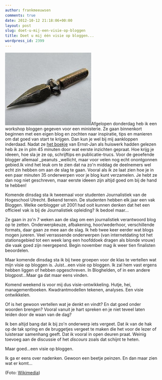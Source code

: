 ```yaml
---
author: frankmeeuwsen
comments: true
date: 2012-10-12 21:18:06+00:00
layout: post
slug: doet-u-mij-een-visie-op-bloggen
title: Doet u mij één visie op bloggen...
wordpress_id: 2399
---
```


![](../images/uploadimages/320px-Kroontjespen-1-e1350079322491.jpeg)Afgelopen donderdag heb ik een workshop bloggen gegeven voor een ministerie. Ze gaan binnenkort beginnen met een eigen blog en zochten naar inspiratie, tips en manieren om dat goed van start te krijgen. Dan kun je wel bij mij aankloppen inderdaad. Nadat ze [het boekje](http://pfauth.com/gij-zult-bloggen/) van Ernst-Jan als huiswerk hadden gelezen heb ik ze in plm 45 minuten door wat eerste inzichten gepraat. Hoe krijg je ideeen, hoe sla je ze op, schrijftips en publicatie-trucs. Voor de geoefende blogger allemaal _peanuts _wellicht, maar voor velen nog echt onontgonnen gebied.Ik vind het leuk om te zien dat na zo'n middag de deelnemers wel echt zin hebben om aan de slag te gaan. Vooral als ik ze laat zien hoe je in een paar minuten 35 onderwerpen voor je blog kunt verzamelen. Je hebt ze dan nog niet geschreven, maar eerste ideeen zijn altijd goed om bij de hand te hebben!

Komende dinsdag sta ik tweemaal voor studenten Journalistiek van de Hogeschool Utrecht. Bekend terrein. De studenten hebben elk jaar een vak Bloggen. Welke oerblogger uit 2001 had ooit kunnen denken dat het een officieel vak is bij de Journalistiek opleiding? Ik bedoel maar...

Ze gaan in zo'n 7 weken aan de slag om een journalistiek verantwoord blog op te zetten. Onderwerpkeuze, afbakening, hoor/wederhoor, verschillende formats, daar gaan ze mee aan de slag. Ik heb twee keer eerder wat blogs mogen jureren. Veel verrassende onderwerpen (van internetdating tot het stationsgebied tot een week lang een hoofddoek dragen als blonde vrouw) die vaak goed zijn neergepend. Begin november mag ik weer tien finalisten beoordelen.

Maar komende dinsdag sta ik bij twee groepen voor de klas te vertellen wat mijn visie op bloggen is. Juist...een visie op bloggen. Ik zal hem vast ergens hebben liggen of hebben opgeschreven. In Bloghelden, of in een andere blogpost...Maar ga dat maar eens vinden.

Komend weekend is voor mij dus visie-ontwikkeling. Hutje, hei, managementboeken. Kwadrantmodellen tekenen, analyses. Een visie ontwikkelen.

Of is het gewoon vertellen wat je denkt en vindt? En dat goed onder woorden brengen? Vooral vanuit je hart spreken en je niet teveel laten leiden door de waan van de dag?

Ik ben altijd bang dat ik bij zo'n onderwerp iets vergeet. Dat ik van de hak op de tak spring en de bruggetjes vergeet te maken die het voor de lezer of luisteraar samenhang geeft. Dat ik vooral in open deuren praat. Weinig toevoeg aan de discussie of het _discours_ zoals dat schijnt te heten.

Maar goed...een visie op bloggen.

Ik ga er eens over nadenken. Gewoon een beetje peinzen. En dan maar zien wat er komt...

(Foto: [Wikimedia](http://nl.wikipedia.org/wiki/Bestand:Kroontjespen-1.JPG))
